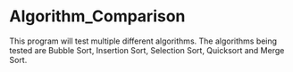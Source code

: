 # Algorithm_Comparison
This program will test multiple different algorithms. The algorithms being tested are Bubble Sort, Insertion Sort, Selection Sort, Quicksort and Merge Sort. 
